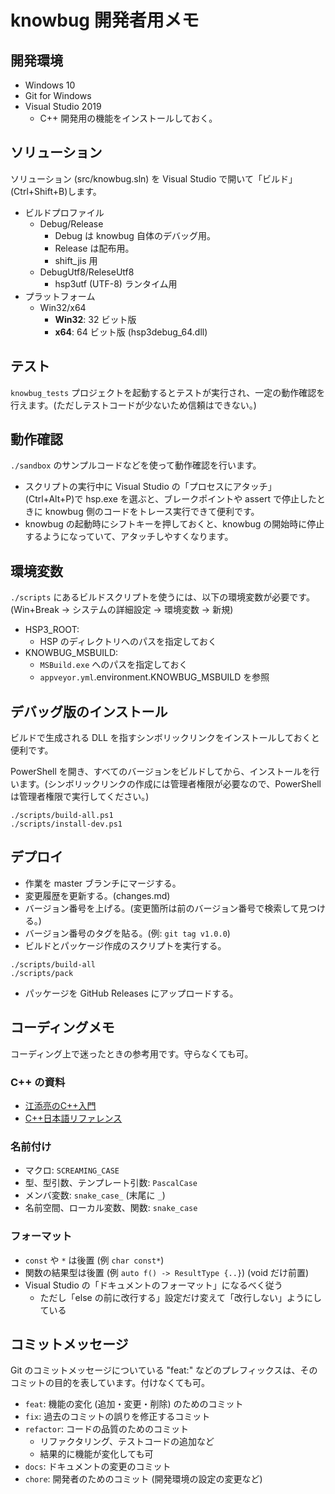 # knowbug 開発者用メモ

## 開発環境

- Windows 10
- Git for Windows
- Visual Studio 2019
    - C++ 開発用の機能をインストールしておく。

## ソリューション

ソリューション (src/knowbug.sln) を Visual Studio で開いて「ビルド」(Ctrl+Shift+B)します。

- ビルドプロファイル
    - Debug/Release
        - Debug は knowbug 自体のデバッグ用。
        - Release は配布用。
        - shift_jis 用
    - DebugUtf8/ReleseUtf8
        - hsp3utf (UTF-8) ランタイム用
- プラットフォーム
    - Win32/x64
        - **Win32**: 32 ビット版
        - **x64**: 64 ビット版 (hsp3debug_64.dll)

## テスト

`knowbug_tests` プロジェクトを起動するとテストが実行され、一定の動作確認を行えます。(ただしテストコードが少ないため信頼はできない。)

## 動作確認

`./sandbox` のサンプルコードなどを使って動作確認を行います。

- スクリプトの実行中に Visual Studio の「プロセスにアタッチ」(Ctrl+Alt+P)で hsp.exe を選ぶと、ブレークポイントや assert で停止したときに knowbug 側のコードをトレース実行できて便利です。
- knowbug の起動時にシフトキーを押しておくと、knowbug の開始時に停止するようになっていて、アタッチしやすくなります。

## 環境変数

`./scripts` にあるビルドスクリプトを使うには、以下の環境変数が必要です。(Win+Break → システムの詳細設定 → 環境変数 → 新規)

- HSP3_ROOT:
    - HSP のディレクトリへのパスを指定しておく
- KNOWBUG_MSBUILD:
    - `MSBuild.exe` へのパスを指定しておく
    - `appveyor.yml`.environment.KNOWBUG_MSBUILD を参照

## デバッグ版のインストール

ビルドで生成される DLL を指すシンボリックリンクをインストールしておくと便利です。

PowerShell を開き、すべてのバージョンをビルドしてから、インストールを行います。(シンボリックリンクの作成には管理者権限が必要なので、PowerShell は管理者権限で実行してください。)

```pwsh
./scripts/build-all.ps1
./scripts/install-dev.ps1
```

## デプロイ

- 作業を master ブランチにマージする。
- 変更履歴を更新する。(changes.md)
- バージョン番号を上げる。(変更箇所は前のバージョン番号で検索して見つける。)
- バージョン番号のタグを貼る。(例: `git tag v1.0.0`)
- ビルドとパッケージ作成のスクリプトを実行する。

```pwsh
./scripts/build-all
./scripts/pack
```

- パッケージを GitHub Releases にアップロードする。

## コーディングメモ

コーディング上で迷ったときの参考用です。守らなくても可。

### C++ の資料

- [江添亮のC++入門](https://ezoeryou.github.io/cpp-intro/)
- [C++日本語リファレンス](https://cpprefjp.github.io/)

### 名前付け

- マクロ: `SCREAMING_CASE`
- 型、型引数、テンプレート引数: `PascalCase`
- メンバ変数: `snake_case_` (末尾に `_`)
- 名前空間、ローカル変数、関数: `snake_case`

### フォーマット

- `const` や `*` は後置 (例 `char const*`)
- 関数の結果型は後置 (例 `auto f() -> ResultType {..}`) (void だけ前置)
- Visual Studio の「ドキュメントのフォーマット」になるべく従う
    - ただし「else の前に改行する」設定だけ変えて「改行しない」ようにしている

## コミットメッセージ

Git のコミットメッセージについている "feat:" などのプレフィックスは、そのコミットの目的を表しています。付けなくても可。

- `feat`: 機能の変化 (追加・変更・削除) のためのコミット
- `fix`: 過去のコミットの誤りを修正するコミット
- `refactor`: コードの品質のためのコミット
    - リファクタリング、テストコードの追加など
    - 結果的に機能が変化しても可
- `docs`: ドキュメントの変更のコミット
- `chore`: 開発者のためのコミット (開発環境の設定の変更など)
